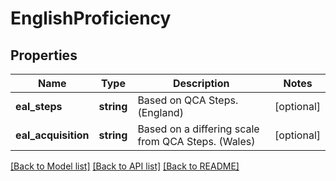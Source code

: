 # EnglishProficiency

## Properties
Name | Type | Description | Notes
------------ | ------------- | ------------- | -------------
**eal_steps** | **string** | Based on QCA Steps. (England) | [optional] 
**eal_acquisition** | **string** | Based on a differing scale from QCA Steps. (Wales) | [optional] 

[[Back to Model list]](../README.md#documentation-for-models) [[Back to API list]](../README.md#documentation-for-api-endpoints) [[Back to README]](../README.md)


